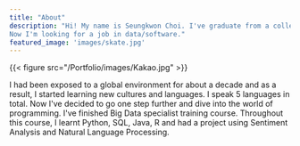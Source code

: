 ```yaml
---
title: "About"
description: "Hi! My name is Seungkwon Choi. I've graduate from a college in Japan.   //
Now I'm looking for a job in data/software."
featured_image: 'images/skate.jpg'
---
```

{{< figure src="/Portfolio/images/Kakao.jpg" >}}

I had been exposed to a global environment for about a decade and as a result, I started learning new cultures and languages. I speak 5 languages in total. Now I've decided to go one step further and dive into the world of programming. I've finished Big Data specialist training course. Throughout this course, I learnt Python, SQL, Java, R and had a project using Sentiment Analysis and Natural Language Processing.

